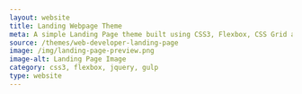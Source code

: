 ```yaml
---
layout: website
title: Landing Webpage Theme 
meta: A simple Landing Page theme built using CSS3, Flexbox, CSS Grid and Gulp 
source: /themes/web-developer-landing-page
image: /img/landing-page-preview.png
image-alt: Landing Page Image 
category: css3, flexbox, jquery, gulp
type: website
---
```

